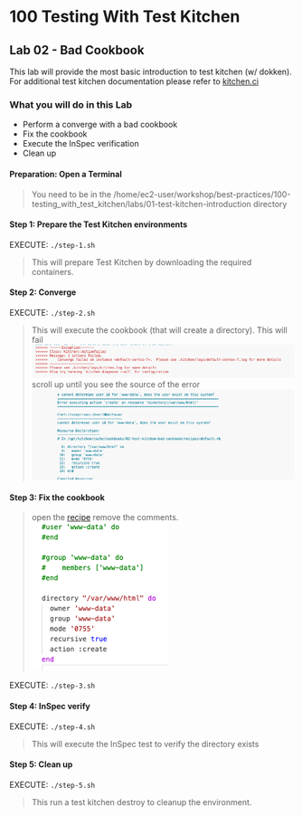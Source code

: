 # 100 Testing With Test Kitchen

## Lab 02 - Bad Cookbook

This lab will provide the most basic introduction to test kitchen (w/ dokken). For additional test kitchen documentation please refer to [kitchen.ci](https://kitchen.ci/docs/)

### What you will do in this Lab

- Perform a converge with a bad cookbook
- Fix the cookbook
- Execute the InSpec verification
- Clean up

#### Preparation: Open a Terminal

> You need to be in the /home/ec2-user/workshop/best-practices/100-testing_with_test_kitchen/labs/01-test-kitchen-introduction directory

#### Step 1: Prepare the Test Kitchen environments

EXECUTE: `./step-1.sh`
> This will prepare Test Kitchen by downloading the required containers.

#### Step 2: Converge

EXECUTE: `./step-2.sh`

> This will execute the cookbook (that will create a directory). This will fail
> ![exception](./images/02-exception.png)
> scroll up until you see the source of the error
> ![error](./images/02-source-error.png)

#### Step 3: Fix the cookbook

> open the [recipe](./recipes/default.rb) remove the comments.
> ![comment](./images/03-comments.png)

EXECUTE: `./step-3.sh`

#### Step 4: InSpec verify

EXECUTE: `./step-4.sh`
> This will execute the InSpec test to verify the directory exists

#### Step 5: Clean up

EXECUTE: `./step-5.sh`

> This run a test kitchen destroy to cleanup the environment.
